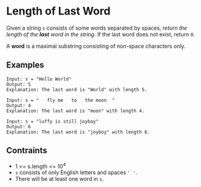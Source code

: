 # Length of Last Word
Given a string `s` consists of some words separated by spaces, <i>return the length of the <b>last</b> word in the string</i>. If the last word does not exist, return `0`.

A <b>word</b> is a maximal substring consisting of non-space characters only.

## Examples
```
Input: s = "Hello World"
Output: 5
Explanation: The last word is "World" with length 5.
```
```
Input: s = "   fly me   to   the moon  "
Output: 4
Explanation: The last word is "moon" with length 4.
```
```
Input: s = "luffy is still joyboy"
Output: 6
Explanation: The last word is "joyboy" with length 6.
```

## Contraints
* 1 <= s.length <= 10<sup>4</sup>
* `s` consists of only English letters and spaces `' '`.
* There will be at least one word in `s`.
